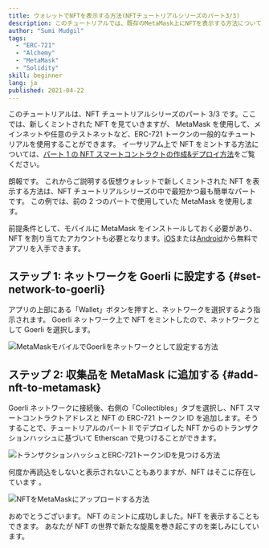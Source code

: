 ```yaml
---
title: ウォレットでNFTを表示する方法(NFTチュートリアルシリーズのパート3/3)
description: このチュートリアルでは、既存のMetaMask上にNFTを表示する方法について説明します。
author: "Sumi Mudgil"
tags:
  - "ERC-721"
  - "Alchemy"
  - "MetaMask"
  - "Solidity"
skill: beginner
lang: ja
published: 2021-04-22
---
```


このチュートリアルは、NFT チュートリアルシリーズのパート 3/3 です。ここでは、新しくミントされた NFT を見ていきますが、 MetaMask を使用して、メインネットや任意のテストネットなど、ERC-721 トークンの一般的なチュートリアルを使用することができます。 イーサリアム上で NFT をミントする方法については、[パート 1 の NFT スマートコントラクトの作成&デプロイ方法](/developers/tutorials/how-to-write-and-deploy-an-nft)をご覧ください。

朗報です。 これからご説明する仮想ウォレットで新しくミントされた NFT を表示する方法は、NFT チュートリアルシリーズの中で最短かつ最も簡単なパートです。 この例では、前の 2 つのパートで使用していた MetaMask を使用します。

前提条件として、モバイルに MetaMask をインストールしておく必要があり、NFT を割り当てたアカウントも必要となります。[iOS](https://apps.apple.com/us/app/metamask-blockchain-wallet/id1438144202)または[Android](https://play.google.com/store/apps/details?id=io.metamask&hl=en_US&gl=US)から無料でアプリを入手できます。

## ステップ 1: ネットワークを Goerli に設定する \{#set-network-to-goerli}

アプリの上部にある「Wallet」ボタンを押すと、ネットワークを選択するよう指示されます。 Goerli ネットワーク上で NFT をミントしたので、ネットワークとして Goerli を選択します。

![MetaMaskモバイルでGoerliをネットワークとして設定する方法](./goerliMetamask.gif)

## ステップ 2: 収集品を MetaMask に追加する \{#add-nft-to-metamask}

Goerli ネットワークに接続後、右側の「Collectibles」タブを選択し、NFT スマートコントラクトアドレスと NFT の ERC-721 トークン ID を追加します。そうすることで、チュートリアルのパート II でデプロイした NFT からのトランザクションハッシュに基づいて Etherscan で見つけることができます。

![トランザクションハッシュとERC-721トークンIDを見つける方法](./findNFTEtherscan.png)

何度か再読込をしないと表示されないこともありますが、NFT はそこに存在しています <Emoji text="😄" size={1} />。

![NFTをMetaMaskにアップロードする方法](./findNFTMetamask.gif)

おめでとうございます。 NFT のミントに成功しました。NFT を表示することもできます。 あなたが NFT の世界で新たな旋風を巻き起こすのを楽しみにしています。
